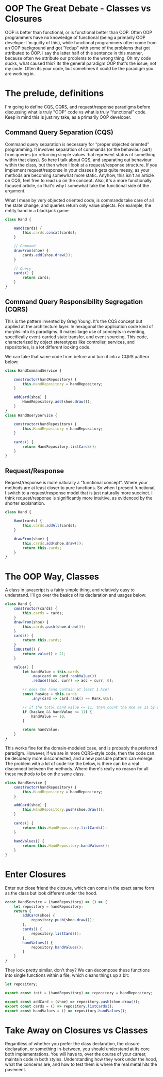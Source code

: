 ﻿---
layout: post
name: OOP The Great Debate - Classes vs Closures
description: A look at how functional closures differ from OOP classes 
image: learning_journal_zombie.webp
time: "5m:58s"
tags: code all
---

# OOP The Great Debate - Classes vs Closures

OOP is better than functional, or is functional better than OOP. Often OOP programmers have no knowledge of functional
(being a primarily OOP developer I'm guilty of this), while functional programmers often come from an OOP background and
got "fedup" with some of the problems that got attributed to OOP. I say the latter half of this sentence in this manner, 
because often we attribute our problems to the wrong thing. Oh my code sucks, what caused this? Its the general paradigm
OOP that's the issue, not my code. Often its your code, but sometimes it could be the paradigm you are working in.

# The prelude, definitions

I'm going to define CQS, CQRS, and request/response paradigms before discussing what is truly "OOP" code vs what is truly
"functional" code. Keep in mind this is just my take, as a primarily OOP developer.

## Command Query Separation (CQS)

Command query separation is necessary for "proper objected oriented" programming. It involves separation of commands (or the behaviour part)
from queries (or returning simple values that represent status of something within that class). So here I talk about CQS,
and separating out behaviour within the class, but then when I look at a request/response structure. If you implement request/response
in your classes it gets quite messy, as your methods are becoming somewhat more static. Anyhow, this isn't an article on CQS,
feel free to read up on the concept. Also, it's a more functionally focused article, so that's why I somewhat take the 
functional side of the argument. 

What I mean by very objected oriented code, is commands take care of all the state change, and queries return only value
objects. For example, the entity hand in a blackjack game:

```js
class Hand {

    Hand(cards) {
        this.cards.concat(cards);
    }

    // Command
    drawFrom(shoe) {
        cards.add(shoe.draw());
    }
    
    // Query
    cards() {
        return cards;
    }
}
```

## Command Query Responsibility Segregation (CQRS)

This is the pattern invented by Greg Young. It's the CQS concept but applied at the architecture layer. In hexagonal
the application code kind of morphs into its paradigms. It makes large use of concepts in eventing, specifically event-carried
state transfer, and event sourcing. This code, characterized by object stereotypes like controller, services, and repositories,
is a lot different looking code.

We can take that same code from before and turn it into a CQRS pattern below:

```js
class HandCommandService {

    constructor(handRepository) {
        this.HandRepository = handRepository;
    }

    addCard(shoe) {
        HandRepository.add(shoe.draw());
    }
}
class HandQueryService {

    constructor(handRepository) {
        this.HandRepository = handRepository;
    }
    
    cards() {
        return HandRepository.listCards();
    }
}
```

## Request/Response 

Request/response is more naturally a "functional concept". Where your methods are at least closer to pure functions. So when 
I present functional, I switch to a request/response model that is just naturally more succinct. I think request/response 
is significantly more intuitive, as evidenced by the shorter explanation.

```js
class Hand {

    Hand(cards) {
        this.cards.addAll(cards);
    }

    drawFrom(shoe) {
        this.cards.add(shoe.draw());
        return this.cards;
    }
}
```

# The OOP Way, Classes

A class in javascript is a fairly simple thing, and relatively easy to understand. I'll go over the basics of its declaration
and usages below:

```js
class Hand {
    constructor(cards) {
        this.cards = cards;
    }
    drawFrom(shoe) {
        this.cards.push(shoe.draw());
    }
    cards() {
        return this.cards;
    }
    isBusted() {
        return value() > 21;
    }

    value() {
        let handValue = this.cards
            .map(card => card.rankValue())
            .reduce((acc, curr) => acc + curr, 0);

        // does the hand contain at least 1 Ace?
        const hasAce = this.cards
            .any(card => card.rank() == Rank.ACE);

        // if the total hand value <= 11, then count the Ace as 11 by adding 10
        if (hasAce && handValue <= 11) {
            handValue += 10;
        }

        return handValue;
    }
}
```

This works fine for the domain-modeled case, and is probably the preferred paradigm. However, if we are in more CQRS-style
code, then the code can be decidedly more disconnected, and a new possible pattern can emerge. The problem with a lot of code
like the below, is there can be a real disconnect between the methods. Where there's really no reason for all these methods
to be on the same class.

```js
class HandService {
    constructor(handRepository) {
        this.HandRepository = handRepository;
    }

    addCard(shoe) {
        this.HandRepository.push(shoe.draw());
    }
    
    cards() {
        return this.HandRepository.listCards();
    }
    
    handValues() {
        return this.HandRepository.handValues();
    }
}
```

# Enter Closures

Enter our close friend the closure, which can come in the exact same form as the class but look different under the hood.

```js
const HandService = (handRepository) => () => {
    let repository = handRepository;
    return {
        addCard(shoe) {
            repository.push(shoe.draw());
        },
        cards() {
            repository.listCards();
        },
        handValues() {
            repository.handValues();
        }
    }
}
```

They look pretty similar, don't they? We can decompose these functions into single functions within a file, which cleans
things up a bit:

```js
let repository;

export const init = (handRepository) => repository = handRepository;

export const addCard = (shoe) => repository.push(shoe.draw());
export const cards = () => repository.listCards();
export const handValues = () => repository.handValues();
```

# Take Away on Closures vs Classes

Regardless of whether you prefer the class declaration, the closure declaration, or something in-between, you should understand
at its core both implementations. You will have to, over the course of your career, maintain code in both styles. Understanding
how they work under the hood, what the concerns are, and how to test them is where the real metal hits the pavement.